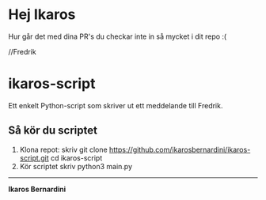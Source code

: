 # Hej Ikaros
Hur går det med dina PR's du checkar inte in så mycket i dit repo :(

//Fredrik

# ikaros-script

Ett enkelt Python-script som skriver ut ett meddelande till Fredrik.

## Så kör du scriptet

1. Klona repot:
skriv git clone https://github.com/ikarosbernardini/ikaros-script.git cd ikaros-script
2. Kör scriptet
skriv python3 main.py

********************

**Ikaros Bernardini**
